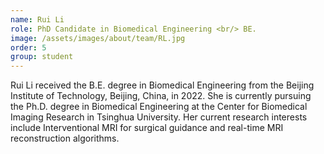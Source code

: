 ```yaml
---
name: Rui Li
role: PhD Candidate in Biomedical Engineering <br/> BE.
image: /assets/images/about/team/RL.jpg
order: 5
group: student
---
```


Rui Li received the B.E. degree in Biomedical Engineering from the Beijing Institute of Technology, Beijing, China, in 2022. She is currently pursuing the Ph.D. degree in Biomedical Engineering at the Center for Biomedical Imaging Research in Tsinghua University. Her current research interests include Interventional MRI for surgical guidance and real-time MRI reconstruction algorithms.
